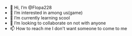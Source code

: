- 👋 Hi, I’m @Flopa228
- 👀 I’m interested in among us(game)
- 🌱 I’m currently learning scool
- 💞️ I’m looking to collaborate on not with anyone
- 📫 How to reach me I don't want someone to come to me 
<!---
Flopa228/Flopa228 is a ✨ special ✨ repository because its `README.md` (this file) appears on your GitHub profile.
You can click the Preview link to take a look at your changes.
--->
